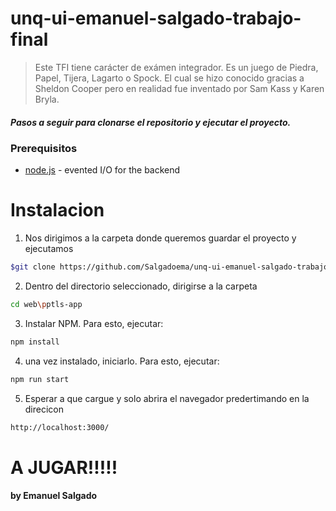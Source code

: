 # unq-ui-emanuel-salgado-trabajo-final
>Este TFI tiene carácter de exámen integrador. 
>Es un juego de Piedra, Papel, Tijera, Lagarto o Spock.
>El cual se hizo conocido gracias a Sheldon Cooper 
>pero en realidad fue inventado por Sam Kass y Karen Bryla.


##### Pasos a seguir para clonarse el repositorio y ejecutar el proyecto.

### Prerequisitos
* [node.js] - evented I/O for the backend
# Instalacion
1) Nos dirigimos a la carpeta donde queremos guardar el proyecto y ejecutamos
```sh
$git clone https://github.com/Salgadoema/unq-ui-emanuel-salgado-trabajo-final.git
```
2) Dentro del directorio seleccionado, dirigirse a la carpeta 
```sh
cd web\pptls-app
```
3) Instalar NPM. Para esto, ejecutar:
```sh
npm install
```
4) una vez instalado, iniciarlo. Para esto, ejecutar:
```sh
npm run start
```
5) Esperar a que cargue y solo abrira el navegador predertimando en la direcicon
```sh
http://localhost:3000/
```
# A JUGAR!!!!! 







**by Emanuel Salgado**

 [node.js]: <http://nodejs.org>

